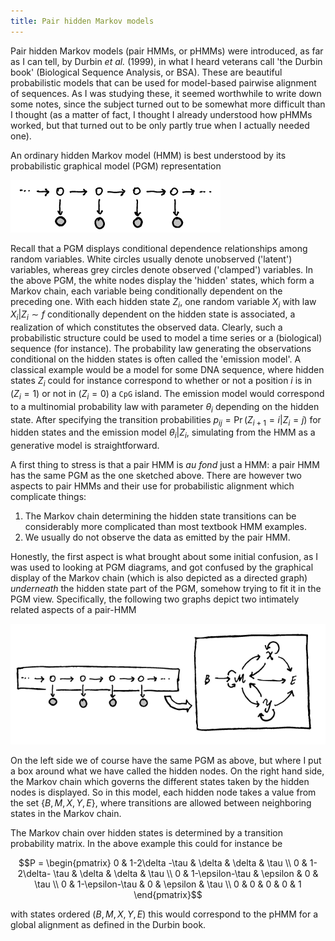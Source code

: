 ```yaml
--- 
title: Pair hidden Markov models 
---
```


Pair hidden Markov models (pair HMMs, or pHMMs) were introduced, as
far as I can tell, by Durbin *et al.* (1999), in what I heard veterans
call 'the Durbin book' (Biological Sequence Analysis, or BSA).  These
are beautiful probabilistic models that can be used for model-based
pairwise alignment of sequences. As I was studying these, it seemed
worthwhile to write down some notes, since the subject turned out to
be somewhat more difficult than I thought (as a matter of fact, I
thought I already understood how pHMMs worked, but that turned out to
be only partly true when I actually needed one).

An ordinary hidden Markov model (HMM) is best understood by its
probabilistic graphical model (PGM) representation

![](img/hmm1.png)

Recall that a PGM displays conditional dependence relationships among
random variables. White circles usually denote unobserved ('latent')
variables, whereas grey circles denote observed ('clamped') variables.
In the above PGM, the white nodes display the 'hidden' states, which
form a Markov chain, each variable being conditionally dependent on
the preceding one.  With each hidden state $Z_i$, one random variable
$X_i$ with law $X_i|Z_i \sim f$ conditionally dependent on the hidden
state is associated, a realization of which constitutes the observed
data.  Clearly, such a probabilistic structure could be used to model
a time series or a (biological) sequence (for instance). The
probability law generating the observations conditional on the hidden
states is often called the 'emission model'.  A classical example
would be a model for some DNA sequence, where hidden states $Z_i$
could for instance correspond to whether or not a position $i$ is in
($Z_i = 1$) or not in ($Z_i = 0$) a `CpG` island.  The emission model
would correspond to a multinomial probability law with parameter
$\theta_i$ depending on the hidden state. After specifying the
transition probabilities $p_{ij} = \Pr(Z_{i+1} = i|Z_i =j)$ for hidden
states and the emission model $\theta_i|Z_i$, simulating from the HMM
as a generative model is straightforward.

A first thing to stress is that a pair HMM is *au fond* just a HMM: a
pair HMM has the same PGM as the one sketched above. There are however
two aspects to pair HMMs and their use for probabilistic alignment
which complicate things:

1. The Markov chain determining the hidden state transitions can be
   considerably more complicated than most textbook HMM examples.
2. We usually do not observe the data as emitted by the pair HMM.

Honestly, the first aspect is what brought about some initial
confusion, as I was used to looking at PGM diagrams, and got confused
by the graphical display of the Markov chain (which is also depicted
as a directed graph) *underneath* the hidden state part of the PGM,
somehow trying to fit it in the PGM view.
Specifically, the following two graphs depict two intimately related
aspects of a pair-HMM

![](img/hmm2.png)

On the left side we of course have the same PGM as above, but where I
put a box around what we have called the hidden nodes. On the right
hand side, the Markov chain which governs the different states taken
by the hidden nodes is displayed. So in this model, each hidden node
takes a value from the set $\{B,M,X,Y,E\}$, where transitions are 
allowed between neighboring states in the Markov chain.

The Markov chain over hidden states is determined by a transition
probability matrix. In the above example this could for instance be

$$P = \begin{pmatrix}
0 & 1-2\delta -\tau & \delta & \delta & \tau \\ 
0 & 1-2\delta- \tau & \delta & \delta & \tau \\
0 & 1-\epsilon-\tau & \epsilon & 0 & \tau \\
0 & 1-\epsilon-\tau & 0 & \epsilon & \tau \\
0 & 0 & 0 & 0 & 1 
\end{pmatrix}$$

with states ordered $(B,M,X,Y,E)$ this would correspond to the pHMM
for a global alignment as defined in the Durbin book.

